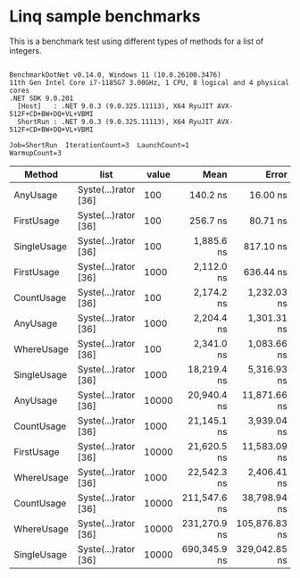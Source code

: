 # Linq sample benchmarks

This is a benchmark test using different types of methods for a list of integers.

```

BenchmarkDotNet v0.14.0, Windows 11 (10.0.26100.3476)
11th Gen Intel Core i7-1185G7 3.00GHz, 1 CPU, 8 logical and 4 physical cores
.NET SDK 9.0.201
  [Host]   : .NET 9.0.3 (9.0.325.11113), X64 RyuJIT AVX-512F+CD+BW+DQ+VL+VBMI
  ShortRun : .NET 9.0.3 (9.0.325.11113), X64 RyuJIT AVX-512F+CD+BW+DQ+VL+VBMI

Job=ShortRun  IterationCount=3  LaunchCount=1  
WarmupCount=3  

```
| Method      | list                 | value | Mean         | Error         | StdDev       | StdErr       | Min          | Max          | Op/s        | Gen0   | Allocated |
|------------ |--------------------- |------ |-------------:|--------------:|-------------:|-------------:|-------------:|-------------:|------------:|-------:|----------:|
| AnyUsage    | Syste(...)rator [36] | 100   |     140.2 ns |      16.00 ns |      0.88 ns |      0.51 ns |     139.6 ns |     141.2 ns | 7,130,170.9 | 0.0203 |     128 B |
| FirstUsage  | Syste(...)rator [36] | 100   |     256.7 ns |      80.71 ns |      4.42 ns |      2.55 ns |     251.6 ns |     259.5 ns | 3,895,663.4 | 0.0200 |     128 B |
| SingleUsage | Syste(...)rator [36] | 100   |   1,885.6 ns |     817.10 ns |     44.79 ns |     25.86 ns |   1,834.0 ns |   1,914.4 ns |   530,324.7 | 0.0191 |     128 B |
| FirstUsage  | Syste(...)rator [36] | 1000  |   2,112.0 ns |     636.44 ns |     34.89 ns |     20.14 ns |   2,086.6 ns |   2,151.8 ns |   473,491.5 | 0.0191 |     128 B |
| CountUsage  | Syste(...)rator [36] | 100   |   2,174.2 ns |   1,232.03 ns |     67.53 ns |     38.99 ns |   2,100.3 ns |   2,232.8 ns |   459,940.0 | 0.0191 |     128 B |
| AnyUsage    | Syste(...)rator [36] | 1000  |   2,204.4 ns |   1,301.31 ns |     71.33 ns |     41.18 ns |   2,124.7 ns |   2,262.2 ns |   453,628.9 | 0.0191 |     128 B |
| WhereUsage  | Syste(...)rator [36] | 100   |   2,341.0 ns |   1,083.66 ns |     59.40 ns |     34.29 ns |   2,286.8 ns |   2,404.5 ns |   427,163.0 | 0.0381 |     248 B |
| SingleUsage | Syste(...)rator [36] | 1000  |  18,219.4 ns |   5,316.93 ns |    291.44 ns |    168.26 ns |  17,883.0 ns |  18,393.8 ns |    54,886.5 |      - |     128 B |
| AnyUsage    | Syste(...)rator [36] | 10000 |  20,940.4 ns |  11,871.66 ns |    650.73 ns |    375.70 ns |  20,324.9 ns |  21,621.4 ns |    47,754.5 |      - |     128 B |
| CountUsage  | Syste(...)rator [36] | 1000  |  21,145.1 ns |   3,939.04 ns |    215.91 ns |    124.66 ns |  20,974.2 ns |  21,387.8 ns |    47,292.2 |      - |     128 B |
| FirstUsage  | Syste(...)rator [36] | 10000 |  21,620.5 ns |  11,583.09 ns |    634.91 ns |    366.56 ns |  21,015.3 ns |  22,281.4 ns |    46,252.4 |      - |     128 B |
| WhereUsage  | Syste(...)rator [36] | 1000  |  22,542.3 ns |   2,406.41 ns |    131.90 ns |     76.15 ns |  22,390.0 ns |  22,619.8 ns |    44,361.0 | 0.0305 |     248 B |
| CountUsage  | Syste(...)rator [36] | 10000 | 211,547.6 ns |  38,798.94 ns |  2,126.70 ns |  1,227.85 ns | 209,203.4 ns | 213,353.3 ns |     4,727.1 |      - |     128 B |
| WhereUsage  | Syste(...)rator [36] | 10000 | 231,270.9 ns | 105,876.83 ns |  5,803.47 ns |  3,350.63 ns | 226,874.9 ns | 237,849.2 ns |     4,323.9 |      - |     248 B |
| SingleUsage | Syste(...)rator [36] | 10000 | 690,345.9 ns | 329,042.85 ns | 18,035.95 ns | 10,413.06 ns | 678,670.4 ns | 711,118.8 ns |     1,448.5 |      - |     128 B |
